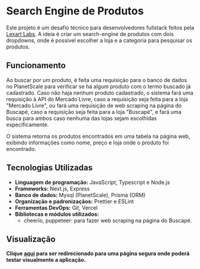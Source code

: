 # Search Engine de Produtos

Este projeto é um desafio técnico para desenvolvedores fullstack feitos pela [Lexart Labs](https://lexartlabs.com/). A ideia é criar um search-engine de produtos com dois dropdowns, onde é possível escolher a loja e a categoria para pesquisar os produtos.

## Funcionamento

Ao buscar por um produto, é feita uma requisição para o banco de dados no PlanetScale para verificar se há algum produto com o termo buscado já cadastrado. Caso não haja nenhum produto cadastrado, o sistema fará uma requisição à API do Mercado Livre, caso a requisição seja feita para a loja "Mercado Livre", ou fará uma requisição de web scraping na página do Buscapé, caso a requisição seja feita para a loja "Buscapé", e fará uma busca para ambos caso nenhuma das lojas sejam escolhidas específicamente.

O sistema retorna os produtos encontrados em uma tabela na página web, exibindo informações como nome, preço e loja onde o produto foi encontrado.

## Tecnologias Utilizadas

- <strong>Linguagem de programação:</strong> JavaScript, Typescript e Node.js
- <strong>Frameworks:</strong> Next.js, Express
- <strong>Banco de dados:</strong> Mysql (PlanetScale), Prisma (ORM)
- <strong>Organização e padronizaçãos:</strong> Prettier e ESLint
- <strong>Ferramentas DevOps:</strong> Git, Vercel
- <strong>Bibliotecas e módulos utilizados:</strong>
  - cheerio, puppeteer: para fazer web scraping na página do Buscapé.

## Visualização

<strong>Clique [aqui](https://search-engine-weld.vercel.app/) para ser redirecionado para uma página segura onde poderá testar visualmente a aplicação.</strong>
